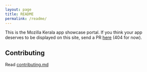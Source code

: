 ```yaml
---
layout: page
title: README
permalink: /readme/
---
```


This is the Mozilla Kerala app showcase portal. If you think your app deserves to be displayed on this site, send a PR [here](https://github.com/MozillaKerala/apps/) (404 for now).

## Contributing ##

Read [contributing.md](https://github.com/aasdofindia/mozkapps/blob/gh-pages/contributing.md)
